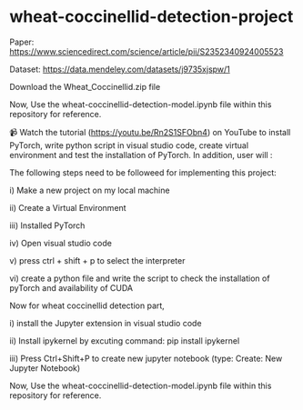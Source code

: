 # wheat-coccinellid-detection-project

Paper: https://www.sciencedirect.com/science/article/pii/S2352340924005523

Dataset: https://data.mendeley.com/datasets/j9735xjspw/1

Download the Wheat_Coccinellid.zip file

Now, Use the wheat-coccinellid-detection-model.ipynb file within this repository for reference.

📹 Watch the tutorial (https://youtu.be/Rn2S1SFObn4) on YouTube to install PyTorch, write python script in visual studio code, create virtual environment and test the installation of PyTorch. In addition, user will :  

The following steps need to be followeed for implementing this project:

i) Make a new project on my local machine

ii) Create a Virtual Environment

iii) Installed PyTorch

iv) Open visual studio code

v) press ctrl + shift + p to select the interpreter

vi) create a python file and write the script to check the installation of pyTorch and availability of CUDA

Now for wheat coccinellid detection part,

i) install the Jupyter extension in visual studio code

ii) Install ipykernel by excuting command: pip install ipykernel

iii) Press Ctrl+Shift+P to create new jupyter notebook (type: Create: New Jupyter Notebook)

Now, Use the wheat-coccinellid-detection-model.ipynb file within this repository for reference.
